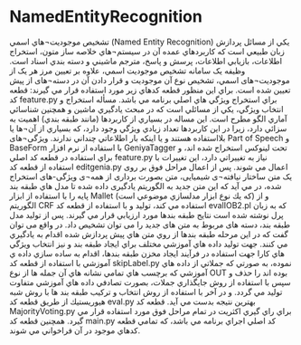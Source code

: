 # NamedEntityRecognition
تشخيص موجوديت¬هاي اسمي (Named Entity Recognition) يكي از مسائل پردازش زبان طبيعي است كه كاربردهاي عمده آن در سيستم¬هاي خلاصه ساز متون،
استخراج اطلاعات، بازيابي اطلاعات، پرسش و پاسخ، مترجم ماشيني و دسته بندي اسناد است.
وظیفه یک سامانه تشخیص موجودیت اسمي، علاوه بر تعیین مرز هر یک از موجودیت¬های اسمي،
تشخیص نوع آن موجودیت و قرار دادن آن در دسته¬های از پیش تعیین شده است.
براي اين منظور قطعه كدهاي زير مورد استفاده قرار مي گيرند:
قطعه كد feature.py براي استخراج ويژگي هاي اصلي برنامه مي باشد.
مسأله استخراج و انتخاب ويژگي، يکي از مسائلي است که در مبحث يادگيري ماشين و همچنين شناسائي آماري الگو مطرح است.
اين مساله در بسياري از کاربردها (مانند طبقه بندي) اهميت به سزائي دارد،
زيرا در اين کاربردها تعداد زيادي ويژگي وجود دارد،
که بسياري از آن¬ها يا بلااستفاده هستند و يا اينکه بار اطلاعاتي چنداني ندارند.
ویژگی¬های Part of Speech و BaseForm با استفاده از نرم افزار GeniyaTagger تحت لینوکس استخراج شده اند،
و براي استفاده در قطعه كد اصلي feature.py نياز به تغييراتي دارد، اين تغييرات با استفاده از قطعه كد editgenia.py اعمال مي شوند.
پس از اعمال مراحل فوق بر روی یک متن ساختار نیافته¬ی شیمیایی، متن بصورت برداری از همه¬ی ویژگی-های استخراج شده،
در مي آيد که این متن جدید به الگوریتم یادگیری داده شده تا مدل هاي طبقه بند پايه را با استفاده از ابزار Mallet 
(كه يك نوع ابزار مدلسازي موضوعي است) و از الگوريتم CRF استفاده مي كند،
تولید و با استفاده از قطعه كد evalIOB2.pl كه به زبان پرل نوشته شده است نتایج طبقه بندها مورد ارزيابي قرار مي گيرند.
پس از تولید مدل طبقه بند، دسته های مربوط به متن های جدید را می توان تشخیص داد.
در واقع می توان گفت كه در اين مرحله طبقه بندها از روي متن هاي پيش پردازش شده اقدام به يادگيري مي كنند.
جهت توليد داده هاي آموزشي مختلف براي ايجاد طبقه بند و نيز انتخاب ويژگي هاي كارا جهت استفاده در فرآيند ايجاد مخزن طبقه بندها،
اقدام به ساده سازي داده ي آموزشي با استفاده از قطعه كد skipLabel.py نموده، به صورتي كه جملاتي از داده هاي
آموزشي كه برچسب هاي تمامي نشانه هاي آن جمله ها از نوع OUT بوده اند را حذف و سپس با استفاده از روش جايگذاري جملات،
بصورت تصادفي داده هاي آموزشي متفاوت توليد مي گردد.
و در آخر با استفاده از روش انتخاب
و تركيب طبقه بند ها با روش شبه هيوريستيك از طريق قطعه كد eval.py بهترين نتيجه بدست مي آيد. 
قطعه كد MajorityVoting.py براي راي گيري اكثريت در تمام مراحل فوق مورد استفاده قرار مي گيرد.
همچنين قطعه كد main.py كد اصلي اجراي برنامه مي باشد، كه تمامي قطعه كدهاي موجود در آن فراخواني مي شوند.
